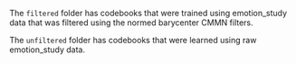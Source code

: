 The `filtered` folder has codebooks that were trained using emotion_study data that
was filtered using the normed barycenter CMMN filters.

The `unfiltered` folder has codebooks that were learned using raw emotion_study data.
